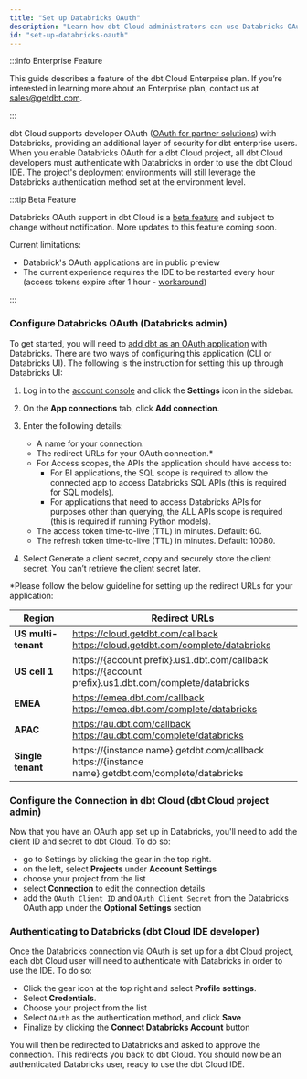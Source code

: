 ```yaml
---
title: "Set up Databricks OAuth"
description: "Learn how dbt Cloud administrators can use Databricks OAuth to control access in a dbt Cloud account."
id: "set-up-databricks-oauth"
---
```


:::info Enterprise Feature

This guide describes a feature of the dbt Cloud Enterprise plan. If you’re interested in learning more about an Enterprise plan, contact us at sales@getdbt.com.

:::

dbt Cloud supports developer OAuth ([OAuth for partner solutions](https://docs.databricks.com/en/integrations/manage-oauth.html)) with Databricks, providing an additional layer of security for dbt enterprise users. When you enable Databricks OAuth for a dbt Cloud project, all dbt Cloud developers must authenticate with Databricks in order to use the dbt Cloud IDE. The project's deployment environments will still leverage the Databricks authentication method set at the environment level.

:::tip Beta Feature

Databricks OAuth support in dbt Cloud is a [beta feature](/docs/dbt-versions/product-lifecycles#dbt-cloud) and subject to change without notification. More updates to this feature coming soon.

Current limitations:
- Databrick's OAuth applications are in public preview
- The current experience requires the IDE to be restarted every hour (access tokens expire after 1 hour - [workaround](https://docs.databricks.com/en/integrations/manage-oauth.html#override-the-default-token-lifetime-policy-for-dbt-core-power-bi-or-tableau-desktop))
 
:::

### Configure Databricks OAuth (Databricks admin)

To get started, you will need to [add dbt as an OAuth application](https://docs.databricks.com/en/integrations/configure-oauth-dbt.html) with Databricks. There are two ways of configuring this application (CLI or Databricks UI). The following is the instruction for setting this up through Databricks UI:

1. Log in to the [account console](https://accounts.cloud.databricks.com/?_ga=2.255771976.118201544.1712797799-1002575874.1704693634) and click the **Settings** icon in the sidebar.

2. On the **App connections** tab, click **Add connection**.

3. Enter the following details:
   - A name for your connection.
   - The redirect URLs for your OAuth connection.*
   - For Access scopes, the APIs the application should have access to:
      - For BI applications, the SQL scope is required to allow the connected app to access Databricks SQL APIs (this is required for SQL models).
      - For applications that need to access Databricks APIs for purposes other than querying, the ALL APIs scope is required (this is required if running Python models).
   - The access token time-to-live (TTL) in minutes. Default: 60.
   - The refresh token time-to-live (TTL) in minutes. Default: 10080.
4. Select Generate a client secret, copy and securely store the client secret. You can’t retrieve the client secret later.

*Please follow the below guideline for setting up the redirect URLs for your application:

| Region | Redirect URLs |
| ------ | ----- |
| **US multi-tenant** | https://cloud.getdbt.com/callback <br /> https://cloud.getdbt.com/complete/databricks |
| **US cell 1** | https://{account prefix}.us1.dbt.com/callback <br /> https://{account prefix}.us1.dbt.com/complete/databricks |
| **EMEA** | https://emea.dbt.com/callback <br /> https://emea.dbt.com/complete/databricks |
| **APAC** | https://au.dbt.com/callback <br /> https://au.dbt.com/complete/databricks |
| **Single tenant** | https://{instance name}.getdbt.com/callback <br /> https://{instance name}.getdbt.com/complete/databricks


### Configure the Connection in dbt Cloud (dbt Cloud project admin)

Now that you have an OAuth app set up in Databricks, you'll need to add the client ID and secret to dbt Cloud. To do so:
 - go to Settings by clicking the gear in the top right.
 - on the left, select **Projects** under **Account Settings**
 - choose your project from the list
 - select **Connection** to edit the connection details
 - add the `OAuth Client ID` and `OAuth Client Secret` from the Databricks OAuth app under the **Optional Settings** section

<Lightbox src="/img/docs/dbt-cloud/using-dbt-cloud/dbt-cloud-enterprise/DBX-auth/dbt-databricks-oauth.png" title="Adding Databricks OAuth application client ID and secret to dbt Cloud" />

### Authenticating to Databricks (dbt Cloud IDE developer)

Once the Databricks connection via OAuth is set up for a dbt Cloud project, each dbt Cloud user will need to authenticate with Databricks in order to use the IDE. To do so:

- Click the gear icon at the top right and select **Profile settings**.
- Select **Credentials**.
- Choose your project from the list
- Select `OAuth` as the authentication method, and click **Save**
- Finalize by clicking the **Connect Databricks Account** button

<Lightbox src="/img/docs/dbt-cloud/using-dbt-cloud/dbt-cloud-enterprise/DBX-auth/dbt-databricks-oauth-user.png" title="Connecting to Databricks from an IDE user profile" />

You will then be redirected to Databricks and asked to approve the connection. This redirects you back to dbt Cloud. You should now be an authenticated Databricks user, ready to use the dbt Cloud IDE.
